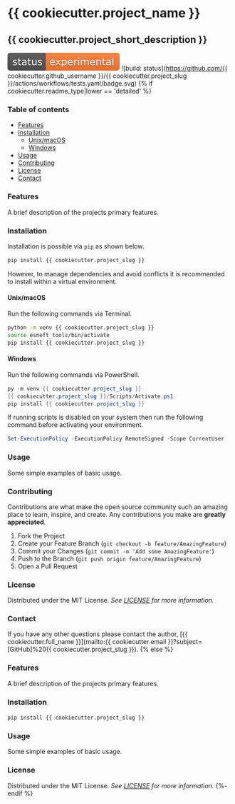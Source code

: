 # {{ cookiecutter.project_name }}

## {{ cookiecutter.project_short_description }}

[![status: experimental](https://github.com/GIScience/badges/raw/master/status/experimental.svg)](https://github.com/GIScience/badges#experimental)
![build: status](https://github.com/{{ cookiecutter.github_username }}/{{ cookiecutter.project_slug }}/actions/workflows/tests.yaml/badge.svg)
{% if cookiecutter.readme_type|lower == 'detailed' %}
### Table of contents
* [Features](#features)
* [Installation](#installation)
  * [Unix/macOS](#unixmacos)
  * [Windows](#windows)
* [Usage](#usage)
* [Contributing](#contributing)
* [License](#license)
* [Contact](#contact)

### Features
A brief description of the projects primary features.

### Installation
Installation is possible via `pip` as shown below.

```bash
pip install {{ cookiecutter.project_slug }}
```

However, to manage dependencies and avoid conflicts it is recommended to install within a virtual environment.

#### Unix/macOS
Run the following commands via Terminal.

```bash
python -m venv {{ cookiecutter.project_slug }}
source esneft_tools/bin/activate
pip install {{ cookiecutter.project_slug }}
```

#### Windows
Run the following commands via PowerShell.

```PowerShell
py -m venv {{ cookiecutter.project_slug }}
{{ cookiecutter.project_slug }}/Scripts/Activate.ps1
pip install {{ cookiecutter.project_slug }}
```

If running scripts is disabled on your system then run the following command before activating your environment.

```PowerShell
Set-ExecutionPolicy -ExecutionPolicy RemoteSigned -Scope CurrentUser
```

### Usage
Some simple examples of basic usage.

### Contributing
Contributions are what make the open source community such an amazing place to learn, inspire, and create.
Any contributions you make are **greatly appreciated**.

1. Fork the Project
2. Create your Feature Branch (`git checkout -b feature/AmazingFeature`)
3. Commit your Changes (`git commit -m 'Add some AmazingFeature'`)
4. Push to the Branch (`git push origin feature/AmazingFeature`)
5. Open a Pull Request

### License
Distributed under the MIT License. _See [LICENSE](./LICENSE) for more information._

### Contact
If you have any other questions please contact the author, [{{ cookiecutter.full_name }}](mailto:{{ cookiecutter.email }}?subject=[GitHub]%20{{ cookiecutter.project_slug }}).
{% else %}
### Features
A brief description of the projects primary features.

### Installation
```bash
pip install {{ cookiecutter.project_slug }}
```

### Usage
Some simple examples of basic usage.

### License
Distributed under the MIT License. _See [LICENSE](./LICENSE) for more information._
{%- endif %}
